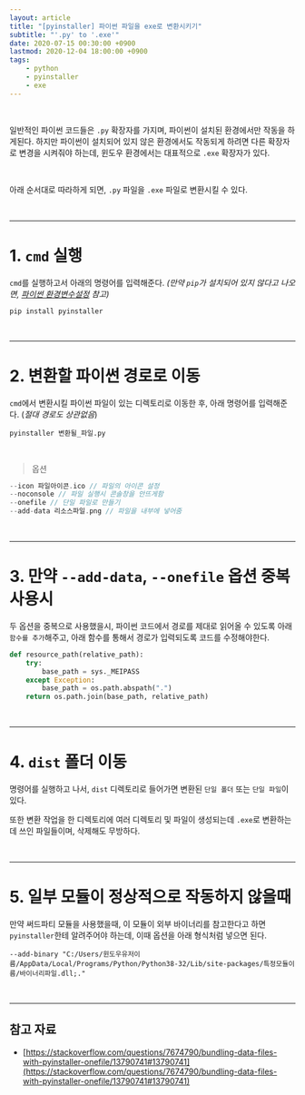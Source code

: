 ```yaml
---
layout: article
title: "[pyinstaller] 파이썬 파일을 exe로 변환시키기"
subtitle: "'.py' to '.exe'"
date: 2020-07-15 00:30:00 +0900
lastmod: 2020-12-04 18:00:00 +0900
tags: 
    - python
    - pyinstaller
    - exe
---
```


<br>

일반적인 파이썬 코드들은 `.py` 확장자를 가지며, 파이썬이 설치된 환경에서만 작동을 하게된다. 하지만 파이썬이 설치되어 있지 않은 환경에서도 작동되게 하려면 다른 확장자로 변경을 시켜줘야 하는데, 윈도우 환경에서는 대표적으로 `.exe` 확장자가 있다.

<br>

아래 순서대로 따라하게 되면, `.py` 파일을 `.exe` 파일로 변환시킬 수 있다.

<br>

---

# 1. `cmd` 실행

`cmd`를 실행하고서 아래의 명령어를 입력해준다. *(만약 `pip`가 설치되어 있지 않다고 나오면, [파이썬 환경변수설정](https://syki66.github.io/blog/2020/07/14/python-env-setting.html) 참고)*

```
pip install pyinstaller
```

<br>

---

# 2. 변환할 파이썬 경로로 이동

`cmd`에서 변환시킬 파이썬 파일이 있는 디렉토리로 이동한 후, 아래 명령어를 입력해준다. (*절대 경로도 상관없음*)

```
pyinstaller 변환될_파일.py
```

<br>

> 옵션

```c
--icon 파일아이콘.ico // 파일의 아이콘 설정
--noconsole // 파일 실행시 콘솔창을 안뜨게함
--onefile // 단일 파일로 만들기
--add-data 리소스파일.png // 파일을 내부에 넣어줌
```

<br>

---

# 3. 만약 `--add-data`, `--onefile` 옵션 중복 사용시

두 옵션을 중복으로 사용했을시, 파이썬 코드에서 경로를 제대로 읽어올 수 있도록 아래 `함수를 추가`해주고, 아래 함수를 통해서 경로가 입력되도록 코드를 수정해야한다.

```python
def resource_path(relative_path):
    try:
        base_path = sys._MEIPASS
    except Exception:
        base_path = os.path.abspath(".")
    return os.path.join(base_path, relative_path)
```

<br>

---

# 4. `dist` 폴더 이동

명령어를 실행하고 나서, `dist` 디렉토리로 들어가면 변환된 `단일 폴더` 또는 `단일 파일`이 있다.

또한 변환 작업을 한 디렉토리에 여러 디렉토리 및 파일이 생성되는데 `.exe`로 변환하는데 쓰인 파일들이며, 삭제해도 무방하다.

<br>

---

# 5. 일부 모듈이 정상적으로 작동하지 않을때

만약 써드파티 모듈을 사용했을때, 이 모듈이 외부 바이너리를 참고한다고 하면 `pyinstaller`한테 알려주어야 하는데, 이때 옵션을 아래 형식처럼 넣으면 된다.

```
--add-binary "C:/Users/윈도우유저이름/AppData/Local/Programs/Python/Python38-32/Lib/site-packages/특정모듈이름/바이너리파일.dll;."
```

<br>

---

## 참고 자료

- [https://stackoverflow.com/questions/7674790/bundling-data-files-with-pyinstaller-onefile/13790741#13790741](https://stackoverflow.com/questions/7674790/bundling-data-files-with-pyinstaller-onefile/13790741#13790741)

<br><br><br><br>